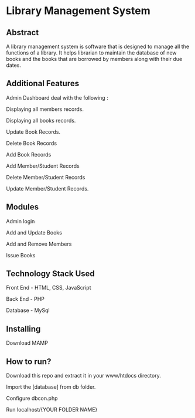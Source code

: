 
# Library Management System



## Abstract 
A library management system is software that is designed to manage all the functions of a library. It helps librarian to maintain the database of new books and the books that are borrowed by members along with their due dates.
## Additional Features
Admin Dashboard deal with the following :

Displaying all members records.

Displaying all books records.

Update Book Records.

Delete Book Records

Add Book Records

Add Member/Student Records

Delete Member/Student Records

Update Member/Student Records.
## Modules
Admin login

Add and Update Books

Add and Remove Members

Issue Books
## Technology Stack Used
Front End - HTML, CSS, JavaScript

Back End - PHP

Database - MySql
## Installing
Download MAMP
## How to run?
Download this repo and extract it in your www/htdocs directory.

Import the [database] from db folder.

Configure dbcon.php

Run localhost/{YOUR FOLDER NAME}
